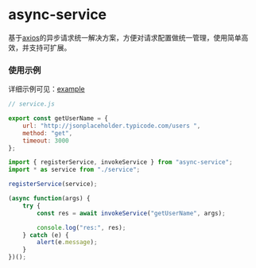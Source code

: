 # async-service

基于[axios](https://www.npmjs.com/package/axios)的异步请求统一解决方案，方便对请求配置做统一管理，使用简单高效，并支持可扩展。

### 使用示例

详细示例可见：[example](https://github.com/abell123456/async-service/tree/master/example)

```js
// service.js

export const getUserName = {
    url: "http://jsonplaceholder.typicode.com/users ",
    method: "get",
    timeout: 3000
};

```

```js
import { registerService, invokeService } from "async-service";
import * as service from "./service";

registerService(service);

(async function(args) {
    try {
        const res = await invokeService("getUserName", args);

        console.log("res:", res);
    } catch (e) {
        alert(e.message);
    }
})();

```
